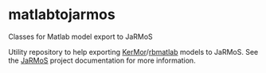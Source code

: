 # matlabtojarmos
Classes for Matlab model export to JaRMoS

Utility repository to help exporting [KerMor](http://www.morepas.org/software/kermor/)/[rbmatlab](http://www.ians.uni-stuttgart.de/MoRePaS/software/rbmatlab/1.13.10/doc/) models to JaRMoS.
See the [JaRMoS](http://www.morepas.org/software/jarmos/) project documentation for more information.
